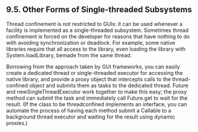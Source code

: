 ## 9.5. Other Forms of Single-threaded Subsystems

Thread confinement is not restricted to GUIs: it can be used whenever a facility is implemented as a single-threaded subsystem. Sometimes thread confinement is forced on the developer for reasons that have nothing to do with avoiding synchronization or deadlock. For example, some native libraries require that all access to the library, even loading the library with System.loadLibrary, bemade from the same thread.

Borrowing from the approach taken by GUI frameworks, you can easily create a dedicated thread or single-threaded executor for accessing the native library, and provide a proxy object that intercepts calls to the thread-confined object and submits them as tasks to the dedicated thread. Future and newSingleThreadExecutor work together to make this easy; the proxy method can submit the task and immediately call Future.get to wait for the result. (If the class to be threadconfined implements an interface, you can automate the process of having each method submit a Callable to a background thread executor and waiting for the result using dynamic proxies.)

